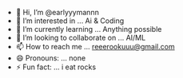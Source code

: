 - 👋 Hi, I’m @earlyyymannn
- 👀 I’m interested in ... Ai & Coding
- 🌱 I’m currently learning ... Anything possible
- 💞️ I’m looking to collaborate on ... AI/ML
- 📫 How to reach me ... reeerookuuu@gmail.com
- 😄 Pronouns: ... none
- ⚡ Fun fact: ... i eat rocks

<!---
earlyyymannn/earlyyymannn is a ✨ special ✨ repository because its `README.md` (this file) appears on your GitHub profile.
You can click the Preview link to take a look at your changes.
--->

